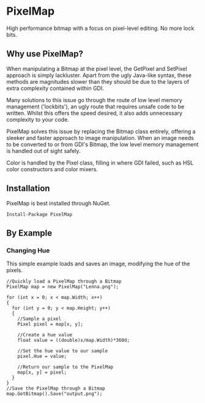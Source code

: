 # PixelMap
High performance bitmap with a focus on pixel-level editing. No more lock bits.

## Why use PixelMap?

When manipulating a Bitmap at the pixel level, the GetPixel and SetPixel approach is simply lackluster.
Apart from the ugly Java-like syntax, these methods are magnitudes slower than they should be due to the layers of extra complexity contained within GDI.

Many solutions to this issue go through the route of low level memory management ('lockbits'), an ugly route that requires unsafe code to be written.
Whilst this offers the speed desired, it also adds unnecessary complexity to your code.

PixelMap solves this issue by replacing the Bitmap class entirely, offering a sleeker and faster approach to image manipulation.
When an image needs to be converted to or from GDI's Bitmap, the low level memory management is handled out of sight safely.

Color is handled by the Pixel class, filling in where GDI failed, such as HSL color constructors and color mixers.

## Installation

PixelMap is best installed through NuGet.

    Install-Package PixelMap

## By Example

### Changing Hue

This simple example loads and saves an image, modifying the hue of the pixels.

    //Quickly load a PixelMap through a Bitmap
    PixelMap map = new PixelMap("Lenna.png");
    
    for (int x = 0; x < map.Width; x++)
    {
      for (int y = 0; y < map.Height; y++)
      {
        //Sample a pixel
        Pixel pixel = map[x, y];
        
        //Create a hue value
        float value = ((double)x/map.Width)*360d;
      
        //Set the hue value to our sample
        pixel.Hue = value;
      
        //Return our sample to the PixelMap
        map[x, y] = pixel;
      }
    }
    //Save the PixelMap through a Bitmap
    map.GetBitmap().Save("output.png");
